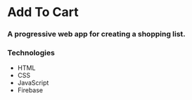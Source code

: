 # Add To Cart

### A progressive web app for creating a shopping list.

### Technologies
- HTML
- CSS
- JavaScript
- Firebase
